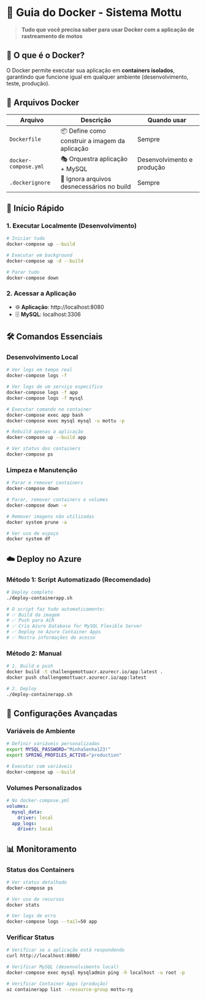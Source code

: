 # 🐳 Guia do Docker - Sistema Mottu

> **Tudo que você precisa saber para usar Docker com a aplicação de rastreamento de motos**

## 🎯 **O que é o Docker?**

O Docker permite executar sua aplicação em **containers isolados**, garantindo que funcione igual em qualquer ambiente (desenvolvimento, teste, produção).

## 📁 **Arquivos Docker**

| Arquivo | Descrição | Quando usar |
|---------|-----------|-------------|
| `Dockerfile` | 📦 Define como construir a imagem da aplicação | Sempre |
| `docker-compose.yml` | 🎭 Orquestra aplicação + MySQL | Desenvolvimento e produção |
| `.dockerignore` | 🚫 Ignora arquivos desnecessários no build | Sempre |

## 🚀 **Início Rápido**

### **1. Executar Localmente (Desenvolvimento)**
```bash
# Iniciar tudo
docker-compose up --build

# Executar em background
docker-compose up -d --build

# Parar tudo
docker-compose down
```

### **2. Acessar a Aplicação**
- 🌐 **Aplicação**: http://localhost:8080
- 🗄️ **MySQL**: localhost:3306

## 🛠️ **Comandos Essenciais**

### **Desenvolvimento Local**
```bash
# Ver logs em tempo real
docker-compose logs -f

# Ver logs de um serviço específico
docker-compose logs -f app
docker-compose logs -f mysql

# Executar comando no container
docker-compose exec app bash
docker-compose exec mysql mysql -u mottu -p

# Rebuild apenas a aplicação
docker-compose up --build app

# Ver status dos containers
docker-compose ps
```

### **Limpeza e Manutenção**
```bash
# Parar e remover containers
docker-compose down

# Parar, remover containers e volumes
docker-compose down -v

# Remover imagens não utilizadas
docker system prune -a

# Ver uso de espaço
docker system df
```

## ☁️ **Deploy no Azure**

### **Método 1: Script Automatizado (Recomendado)**
```bash
# Deploy completo
./deploy-containerapp.sh

# O script faz tudo automaticamente:
# ✅ Build da imagem
# ✅ Push para ACR
# ✅ Cria Azure Database for MySQL Flexible Server
# ✅ Deploy no Azure Container Apps
# ✅ Mostra informações de acesso
```

### **Método 2: Manual**
```bash
# 1. Build e push
docker build -t challengemottuacr.azurecr.io/app:latest .
docker push challengemottuacr.azurecr.io/app:latest

# 2. Deploy
./deploy-containerapp.sh
```

## 🔧 **Configurações Avançadas**

### **Variáveis de Ambiente**
```bash
# Definir variáveis personalizadas
export MYSQL_PASSWORD="MinhaSenha123!"
export SPRING_PROFILES_ACTIVE="production"

# Executar com variáveis
docker-compose up --build
```

### **Volumes Personalizados**
```yaml
# No docker-compose.yml
volumes:
  mysql_data:
    driver: local
  app_logs:
    driver: local
```

## 📊 **Monitoramento**

### **Status dos Containers**
```bash
# Ver status detalhado
docker-compose ps

# Ver uso de recursos
docker stats

# Ver logs de erro
docker-compose logs --tail=50 app
```

### **Verificar Status**
```bash
# Verificar se a aplicação está respondendo
curl http://localhost:8080/

# Verificar MySQL (desenvolvimento local)
docker-compose exec mysql mysqladmin ping -h localhost -u root -p

# Verificar Container Apps (produção)
az containerapp list --resource-group mottu-rg
```


